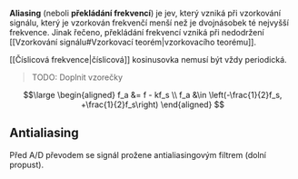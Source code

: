 **Aliasing** (neboli **překládání frekvencí**) je jev, který vzniká při vzorkování signálu, který je vzorkován frekvenčí menší než je dvojnásobek té nejvyšší frekvence. Jinak řečeno, překládání frekvencí vzniká při nedodržení [[Vzorkování signálu#Vzorkovací teorém|vzorkovacího teorému]].

[[Číslicová frekvence|číslicová]] kosinusovka nemusí být vždy periodická. 
> TODO: Doplnit vzorečky


$$\large
\begin{aligned}
	f_a &= f - kf_s \\
	f_a &\in \left(-\frac{1}{2}f_s, +\frac{1}{2}f_s\right)
\end{aligned}
$$

## Antialiasing
Před A/D převodem se signál prožene antialiasingovým filtrem (dolní propust).